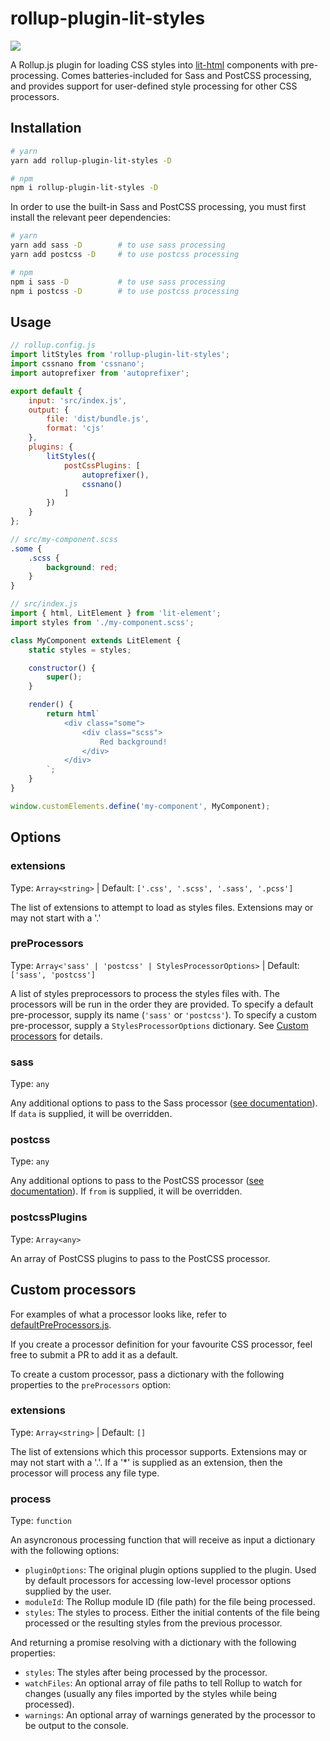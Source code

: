 # rollup-plugin-lit-styles

<p>
    <a href="https://david-dm.org/blake-mealey/rollup-plugin-lit-styles?type=dev" alt="David">
        <img src="https://img.shields.io/david/dev/blake-mealey/rollup-plugin-lit-styles" /></a>
</p>

A Rollup.js plugin for loading CSS styles into [lit-html](https://lit-html.polymer-project.org/) components with pre-processing.
Comes batteries-included for Sass and PostCSS processing, and provides support for
user-defined style processing for other CSS processors.

## Installation

```sh
# yarn
yarn add rollup-plugin-lit-styles -D

# npm
npm i rollup-plugin-lit-styles -D
```

In order to use the built-in Sass and PostCSS processing, you must first
install the relevant peer dependencies:

```sh
# yarn
yarn add sass -D        # to use sass processing
yarn add postcss -D     # to use postcss processing

# npm
npm i sass -D           # to use sass processing
npm i postcss -D        # to use postcss processing
```

## Usage

```js
// rollup.config.js
import litStyles from 'rollup-plugin-lit-styles';
import cssnano from 'cssnano';
import autoprefixer from 'autoprefixer';

export default {
    input: 'src/index.js',
    output: {
        file: 'dist/bundle.js',
        format: 'cjs'
    },
    plugins: {
        litStyles({
            postCssPlugins: [
                autoprefixer(),
                cssnano()
            ]
        })
    }
};
```

```scss
// src/my-component.scss
.some {
    .scss {
        background: red;
    }
}
```

```js
// src/index.js
import { html, LitElement } from 'lit-element';
import styles from './my-component.scss';

class MyComponent extends LitElement {
    static styles = styles;

    constructor() {
        super();
    }

    render() {
        return html`
            <div class="some">
                <div class="scss">
                    Red background!
                </div>
            </div>
        `;
    }
}

window.customElements.define('my-component', MyComponent);
```

## Options

### extensions

Type: `Array<string>` | Default: `['.css', '.scss', '.sass', '.pcss']`

The list of extensions to attempt to load as styles files. Extensions may or may not
start with a '.'

### preProcessors

Type: `Array<'sass' | 'postcss' | StylesProcessorOptions>` | Default: `['sass', 'postcss']`

A list of styles preprocessors to process the styles files with. The processors
will be run in the order they are provided. To specify a default pre-processor,
supply its name (`'sass'` or `'postcss'`). To specify a custom pre-processor, supply
a `StylesProcessorOptions` dictionary. See [Custom processors](#custom-processors) for
details.

### sass

Type: `any`

Any additional options to pass to the Sass processor ([see documentation](https://www.npmjs.com/package/sass#api)).
If `data` is supplied, it will be overridden.

### postcss

Type: `any`

Any additional options to pass to the PostCSS processor ([see documentation](http://api.postcss.org/global.html#processOptions)).
If `from` is supplied, it will be overridden.

### postcssPlugins

Type: `Array<any>`

An array of PostCSS plugins to pass to the PostCSS processor.

## Custom processors

For examples of what a processor looks like, refer to [defaultPreProcessors.js](./src/defaultPreProcessors.js).

If you create a processor definition for your favourite CSS processor, feel free to
submit a PR to add it as a default.

To create a custom processor, pass a dictionary with the following properties to the
`preProcessors` option:

### extensions

Type: `Array<string>` | Default: `[]`

The list of extensions which this processor supports. Extensions may or may
not start with a '.'. If a '*' is supplied as an extension, then the processor
will process any file type.

### process

Type: `function`

An asyncronous processing function that will receive as input a dictionary with the following options:

* `pluginOptions`: The original plugin options supplied to the plugin. Used by default
  processors for accessing low-level processor options supplied by the user.
* `moduleId`: The Rollup module ID (file path) for the file being processed.
* `styles`: The styles to process. Either the initial contents of the file being
  processed or the resulting styles from the previous processor.

And returning a promise resolving with a dictionary with the following properties:

* `styles`: The styles after being processed by the processor.
* `watchFiles`: An optional array of file paths to tell Rollup to watch for changes
  (usually any files imported by the styles while being processed).
* `warnings`: An optional array of warnings generated by the processor to be output to
  the console.
